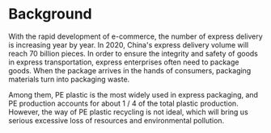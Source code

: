 # Background

With the rapid development of e-commerce, the number of express delivery is increasing year by year. In 2020, China's express delivery volume will reach 70 billion pieces. In order to ensure the integrity and safety of goods in express transportation, express enterprises often need to package goods. When the package arrives in the hands of consumers, packaging materials turn into packaging waste.

Among them, PE plastic is the most widely used in express packaging, and PE production accounts for about 1 / 4 of the total plastic production. However, the way of PE plastic recycling is not ideal, which will bring us serious excessive loss of resources and environmental pollution.

### 